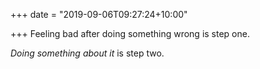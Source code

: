 +++
date = "2019-09-06T09:27:24+10:00"

+++
Feeling bad after doing something wrong is step one.

_Doing something about it_ is step two.